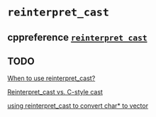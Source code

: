 # `reinterpret_cast`



## cppreference [`reinterpret_cast`](https://en.cppreference.com/w/cpp/language/reinterpret_cast)



## TODO

[When to use reinterpret_cast?](https://stackoverflow.com/questions/573294/when-to-use-reinterpret-cast)

[Reinterpret_cast vs. C-style cast](https://stackoverflow.com/questions/7831696/reinterpret-cast-vs-c-style-cast)

[using reinterpret_cast to convert char* to vector](https://stackoverflow.com/questions/30287441/using-reinterpret-cast-to-convert-char-to-vectorbyte)